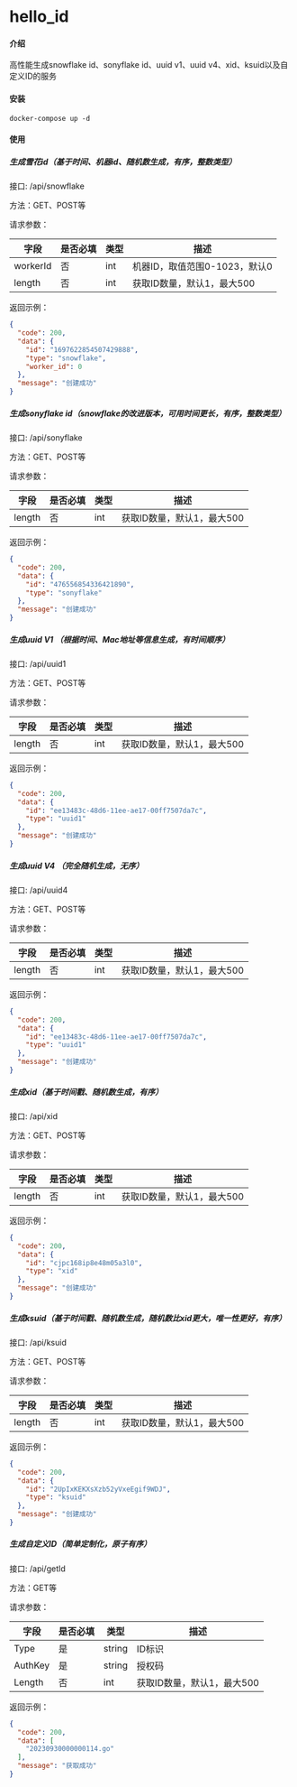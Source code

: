 # hello_id

#### 介绍

高性能生成snowflake id、sonyflake id、uuid v1、uuid v4、xid、ksuid以及自定义ID的服务

#### 安装

```
docker-compose up -d
```

#### 使用

##### 生成雪花id（基于时间、机器id、随机数生成，有序，整数类型）

接口: /api/snowflake

方法：GET、POST等

请求参数：

| 字段       | 是否必填 | 类型  | 描述                  |
|----------|------|-----|---------------------|
| workerId | 否    | int | 机器ID，取值范围0-1023，默认0 |
| length   | 否    | int    | 	获取ID数量，默认1，最大500   |

返回示例：

```json
{
  "code": 200,
  "data": {
    "id": "1697622854507429888",
    "type": "snowflake",
    "worker_id": 0
  },
  "message": "创建成功"
}
```

##### 生成sonyflake id（snowflake的改进版本，可用时间更长，有序，整数类型）

接口: /api/sonyflake

方法：GET、POST等

请求参数：

| 字段 | 是否必填 | 类型 | 描述 |
|----|------|----|----|
| length   | 否    | int    | 	获取ID数量，默认1，最大500   |

返回示例：

```json
{
  "code": 200,
  "data": {
    "id": "476556854336421890",
    "type": "sonyflake"
  },
  "message": "创建成功"
}
```

##### 生成uuid V1 （根据时间、Mac地址等信息生成，有时间顺序）

接口: /api/uuid1

方法：GET、POST等

请求参数：

| 字段 | 是否必填 | 类型 | 描述 |
|----|------|----|----|
| length   | 否    | int    | 	获取ID数量，默认1，最大500   |

返回示例：

```json
{
  "code": 200,
  "data": {
    "id": "ee13483c-48d6-11ee-ae17-00ff7507da7c",
    "type": "uuid1"
  },
  "message": "创建成功"
}
```

##### 生成uuid V4 （完全随机生成，无序）

接口: /api/uuid4

方法：GET、POST等

请求参数：

| 字段 | 是否必填 | 类型 | 描述 |
|----|------|----|----|
| length   | 否    | int    | 	获取ID数量，默认1，最大500   |

返回示例：

```json
{
  "code": 200,
  "data": {
    "id": "ee13483c-48d6-11ee-ae17-00ff7507da7c",
    "type": "uuid1"
  },
  "message": "创建成功"
}
```

##### 生成xid（基于时间戳、随机数生成，有序）

接口: /api/xid

方法：GET、POST等

请求参数：

| 字段 | 是否必填 | 类型 | 描述 |
|----|------|----|----|
| length   | 否    | int    | 	获取ID数量，默认1，最大500   |

返回示例：

```json
{
  "code": 200,
  "data": {
    "id": "cjpc168ip8e48m05a3l0",
    "type": "xid"
  },
  "message": "创建成功"
}
```

##### 生成ksuid（基于时间戳、随机数生成，随机数比xid更大，唯一性更好，有序）

接口: /api/ksuid

方法：GET、POST等

请求参数：

| 字段 | 是否必填 | 类型 | 描述 |
|----|------|----|----|
| length   | 否    | int    | 	获取ID数量，默认1，最大500   |

返回示例：

```json
{
  "code": 200,
  "data": {
    "id": "2UpIxKEKXsXzb52yVxeEgif9WDJ",
    "type": "ksuid"
  },
  "message": "创建成功"
}
```


##### 生成自定义ID（简单定制化，原子有序）

接口: /api/getId

方法：GET等

请求参数：

| 字段      | 是否必填 | 类型     | 描述          |
|---------|------|--------|-------------|
| Type    | 是    | string | ID标识        |
| AuthKey | 是    | string | 	授权码        |
| Length  | 否    | int    | 	获取ID数量，默认1，最大500   |

返回示例：

```json
{
  "code": 200,
  "data": [
    "20230930000000114.go"
  ],
  "message": "获取成功"
}
```